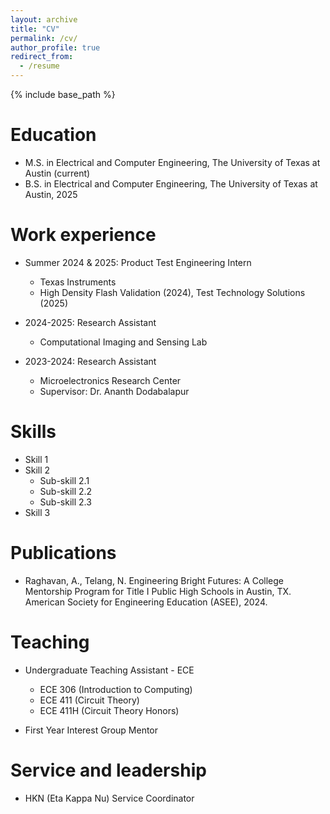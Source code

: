 ```yaml
---
layout: archive
title: "CV"
permalink: /cv/
author_profile: true
redirect_from:
  - /resume
---
```


{% include base_path %}

Education
======
* M.S. in Electrical and Computer Engineering, The University of Texas at Austin (current)
* B.S. in Electrical and Computer Engineering, The University of Texas at Austin, 2025

Work experience
======
* Summer 2024 & 2025: Product Test Engineering Intern
  * Texas Instruments
  * High Density Flash Validation (2024), Test Technology Solutions (2025)

* 2024-2025: Research Assistant
  * Computational Imaging and Sensing Lab

* 2023-2024: Research Assistant
  * Microelectronics Research Center
  * Supervisor: Dr. Ananth Dodabalapur
  
Skills
======
* Skill 1
* Skill 2
  * Sub-skill 2.1
  * Sub-skill 2.2
  * Sub-skill 2.3
* Skill 3

Publications
======
* Raghavan, A., Telang, N. Engineering Bright Futures: A College Mentorship Program for Title I Public High Schools in Austin, TX. American Society for Engineering Education (ASEE), 2024. 
  
Teaching
======
* Undergraduate Teaching Assistant - ECE
  * ECE 306 (Introduction to Computing)
  * ECE 411 (Circuit Theory)
  * ECE 411H (Circuit Theory Honors)

* First Year Interest Group Mentor 
  
Service and leadership
======
* HKN (Eta Kappa Nu) Service Coordinator
